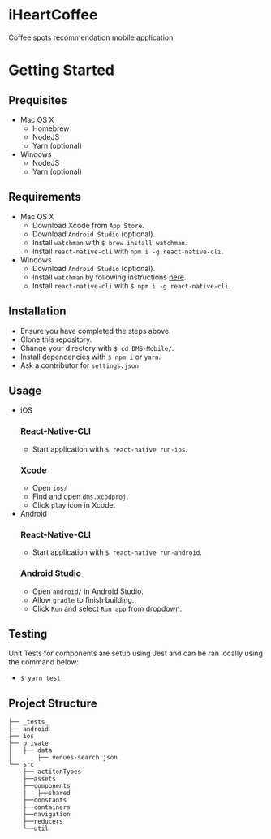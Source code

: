 # iHeartCoffee
Coffee spots recommendation mobile application

# Getting Started
## Prequisites
- Mac OS X
  - Homebrew
  - NodeJS
  - Yarn (optional)
- Windows
  - NodeJS
  - Yarn (optional)

## Requirements
- Mac OS X
  - Download Xcode from `App Store`.
  - Download `Android Studio` (optional).
  - Install `watchman` with `$ brew install watchman`.
  - Install `react-native-cli` with `npm i -g react-native-cli`.
- Windows
  - Download `Android Studio` (optional).
  - Install `watchman` by following instructions [here](https://facebook.github.io/watchman/docs/install.html).
  - Install `react-native-cli` with `$ npm i -g react-native-cli`.

## Installation
- Ensure you have completed the steps above.
- Clone this repository.
- Change your directory with `$ cd DMS-Mobile/`.
- Install dependencies with `$ npm i` or `yarn`.
- Ask a contributor for `settings.json`

## Usage
- iOS
  ### React-Native-CLI
  - Start application with `$ react-native run-ios`.
  ### Xcode
  - Open `ios/`
  - Find and open `dms.xcodproj`.
  - Click `play` icon in Xcode.
- Android
  ### React-Native-CLI
  - Start application with `$ react-native run-android`.
  ### Android Studio
  - Open `android/` in Android Studio.
  - Allow `gradle` to finish building.
  - Click `Run` and select `Run app` from dropdown.

## Testing
Unit Tests for components are setup using Jest and can be ran locally using the command below:
  - `$ yarn test`

## Project Structure
```
├── _tests_
├── android
├── ios
├── private
│   ├── data
│       ├── venues-search.json
└── src
    ├── actitonTypes
    ├──assets
    ├──components
    |   ├──shared
    ├──constants
    ├──containers
    ├──navigation
    ├──reducers
    └──util
```